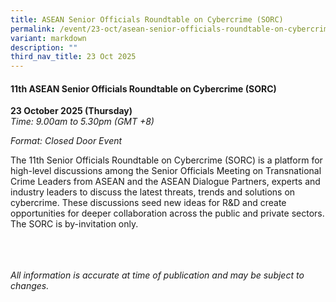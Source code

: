```yaml
---
title: ASEAN Senior Officials Roundtable on Cybercrime (SORC)
permalink: /event/23-oct/asean-senior-officials-roundtable-on-cybercrime-sorc/
variant: markdown
description: ""
third_nav_title: 23 Oct 2025
---
```

#### **11th ASEAN Senior Officials Roundtable on Cybercrime (SORC)**

**23 October 2025 (Thursday)**  
*Time: 9.00am to 5.30pm (GMT +8)*

*Format: Closed Door Event*

The 11th Senior Officials Roundtable on Cybercrime (SORC) is a platform for high-level discussions among the Senior Officials Meeting on Transnational Crime Leaders from ASEAN and the ASEAN Dialogue Partners, experts and industry leaders to discuss the latest threats, trends and solutions on cybercrime. These discussions seed new ideas for R&amp;D and create opportunities for deeper collaboration across the public and private sectors. The SORC is by-invitation only.

<br><br><br>
*All information is accurate at time of publication and may be subject to changes.*